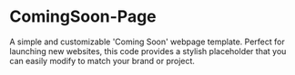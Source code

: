 # ComingSoon-Page
A simple and customizable 'Coming Soon' webpage template. Perfect for launching new websites, this code provides a stylish placeholder that you can easily modify to match your brand or project.
